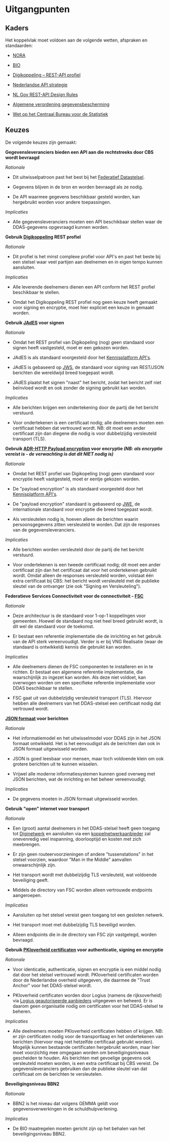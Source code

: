 # Uitgangpunten

## Kaders

Het koppelvlak moet voldoen aan de volgende wetten, afspraken en standaarden: 

- [NORA](https://www.noraonline.nl/wiki/NORA_online) 

- [BIO](https://www.bio-overheid.nl/)

- [Digikoppeling – REST-API profiel](https://logius-standaarden.github.io/Digikoppeling-Koppelvlakstandaard-REST-API/) 

- [Nederlandse API strategie](https://docs.geostandaarden.nl/api/API-Strategie/) 

- [NL Gov REST-API Design Rules](https://logius-standaarden.github.io/API-Design-Rules/) 

- [Algemene verordening gegevensbescherming](https://eur-lex.europa.eu/legal-content/NL/TXT/?uri=celex%3A32016R0679) 

- [Wet op het Centraal Bureau voor de Statistiek](https://wetten.overheid.nl/BWBR0015926/2022-03-02) 

## Keuzes

De volgende keuzes zijn gemaakt: 

**Gegevensleveranciers bieden een API aan die rechtstreeks door CBS wordt bevraagd**

  *Rationale*

  - Dit uitwisselpatroon past het best bij het [Federatief Datastelsel](https://realisatieibds.nl/page/view/564cc96c-115e-4e81-b5e6-01c99b1814ec/de-ontwikkeling-van-het-federatief-datastelsel).

  - Gegevens blijven in de bron en worden bevraagd als ze nodig.

  - De API waarmee gegevens beschikbaar gesteld worden, kan hergebruikt worden voor andere toepassingen.

  *Implicaties*

  - Alle gegevensleveranciers moeten een API beschikbaar stellen waar de DDAS-gegevens opgevraagd kunnen worden.


**Gebruik [Digikoppeling](https://www.logius.nl/domeinen/gegevensuitwisseling/digikoppeling) REST profiel**

  *Rationale*

  - Dit profiel is het minst complexe profiel voor API's en past het beste bij een stelsel waar veel partijen aan deelnemen en in eigen tempo kunnen aansluiten.

  *Implicaties*

  - Alle leverende deelnemers dienen een API conform het REST profiel beschikbaar te stellen.

  - Omdat het Digikoppeling REST profiel nog geen keuze heeft gemaakt voor signing en encryptie, moet hier expliciet een keuze in gemaakt worden.



**Gebruik [JAdES](https://geonovum.github.io/KP-APIs/API-strategie-modules/signing-jades/) voor signen**

  *Rationale*

  - Omdat het REST profiel van Digikopeling (nog) geen standaard voor signen heeft vastgesteld, moet er een gekozen worden.

  - JAdES is als standaard voorgesteld door het [Kennisplatform API's](https://www.geonovum.nl/themas/kennisplatform-apis).

  - JAdES is gebaseerd op [JWS](https://datatracker.ietf.org/doc/html/rfc7515), de standaard voor signing van REST/JSON berichten die wereldwijd breed toegepast wordt.

  - JAdES plaatst het signen "naast" het bericht, zodat het bericht zelf niet beïnvloed wordt en ook zonder de signing gebruikt kan worden.

  *Implicaties*

  - Alle berichten krijgen een ondertekening door de partij die het bericht verstuurd.

  - Voor ondertekenen is een certificaat nodig; alle deelnemers moeten een certificaat hebben dat vertrouwd wordt. NB: dit moet een ander certificaat zijn dan diegene die nodig is voor dubbelzijdig versleuteld transport (TLS).



**Gebruik [ADR-HTTP Payload encryption](https://geonovum.github.io/KP-APIs/API-strategie-modules/encryption/) voor encryptie *(NB: als encryptie vereist is - de verwachting is dat dit NIET nodig is)***

  *Rationale*

  - Omdat het REST profiel van Digikopeling (nog) geen standaard voor encryptie heeft vastgesteld, moet er eentje gekozen worden.

  - De "payload encryption" is als standaard voorgesteld door het [Kennisplatform API's](https://www.geonovum.nl/themas/kennisplatform-apis).

  - De "payload encryption" standaard is gebaseerd op [JWE](https://datatracker.ietf.org/doc/html/rfc7516), de internationale standaard voor encryptie die breed toegepast wordt.

  - Als versleutelen nodig is, hoeven alleen de berichten waarin persoonsgegevens zitten versleuteld te worden. Dat zijn de responses van de gegevensleveranciers.

  *Implicaties*

  - Alle berichten worden versleuteld door de partij die het bericht verstuurd.

  - Voor ondertekenen is een tweede certificaat nodig; dit moet een ander certificaat zijn dan het certificaat dat voor het ondertekenen gebruikt wordt. Omdat alleen de responses versleuteld worden, volstaat één extra certificaat bij CBS: het bericht wordt versleuteld met de publieke sleutel van de ontvanger (zie ook "Signing en Versleuteling").



**Federatieve Services Connectiviteit voor de connectiviteit - [FSC](https://docs.fsc.nlx.io/introduction)**

  *Rationale*

  - Deze architectuur is de standaard voor 1-op-1 koppelingen voor gemeenten. Hoewel de standaard nog niet heel breed gebruikt wordt, is dit wel de standaard voor de toekomst.

  - Er bestaat een referentie implementatie die de inrichting en het gebruik van de API sterk vereenvoudigt. Verder is er bij VNG Realisatie (waar de standaard is ontwikkeld) kennis die gebruikt kan worden.

  *Implicaties*

  - Alle deelnemers dienen de FSC componenten te installeren en in te richten. Er bestaat een algemene referentie implementatie, die waarschijnlijk zo ingezet kan worden. Als deze niet voldoet, kan overwogen worden om een specifieke referentie implementatie voor DDAS beschikbaar te stellen.

  - FSC gaat uit van dubbelzijdig versleuteld transport (TLS). Hiervoor hebben alle deelnemers van het DDAS-stelsel een certificaat nodig dat vertrouwd wordt.



**[JSON formaat](https://json-schema.org/draft/2020-12/json-schema-validation) voor berichten**

  *Rationale*

  - Het informatiemodel en het uitwisselmodel voor DDAS zijn in het JSON formaat ontwikkeld. Het is het eenvoudigst als de berichten dan ook in JSON formaat uitgewisseld worden.

  - JSON is goed leesbaar voor mensen, maar toch voldoende klein om ook grotere berichten uit te kunnen wisselen.

  - Vrijwel alle moderne informatiesystemen kunnen goed overweg met JSON berichten, wat de inrichting en het beheer vereenvoudigt.

  *Implicaties*

  - De gegevens moeten in JSON formaat uitgewisseld worden.



**Gebruik "open" internet voor transport**

  *Rationale*

  - Een (groot) aantal deelnemers in het DDAS-stelsel heeft geen toegang tot [Diginetwerk](https://www.logius.nl/domeinen/infrastructuur/diginetwerk) en aansluiten via een [koppelnetwerkaanbieder](https://www.logius.nl/domeinen/infrastructuur/diginetwerk/aansluiten) zal onevenredig veel inspanning, doorlooptijd en kosten met zich meebrengen.

  - Er zijn geen routeervoorzieningen of andere "tussenstations" in het stelsel voorzien, waardoor "Man in the Middle" aanvallen onwaarschijnlijk zijn.

  - Het transport wordt met dubbelzijdig TLS versleuteld, wat voldoende beveiliging geeft.

  - Middels de directory van FSC worden alleen vertrouwde endpoints aangeroepen.

  *Implicaties*

  - Aansluiten op het stelsel vereist geen toegang tot een gesloten netwerk.

  - Het transport moet met dubbelzijdig TLS beveiligd worden.

  - Alleen endpoints die in de directory van FSC zijn vastgelegd, worden bevraagd.



**Gebruik [PKIoverheid certificaten](https://www.logius.nl/domeinen/toegang/pkioverheid) voor authenticatie, signing en encryptie**

  *Rationale*

  - Voor identicatie, authenticatie, signen en encryptie is een middel nodig dat door het stelsel vertrouwd wordt. PKIoverheid certificaten worden door de Nederlandse overheid uitgegeven, die daarmee de "Trust Anchor" voor het DDAS-stelsel wordt.

  - PKIoverheid certificaten worden door Logius (namens de rijksoverheid) via [Logius geautoriseerde aanbieders](https://www.logius.nl/domeinen/toegang/pkioverheid/pkioverheidcertificaat-aanvragen) uitgegeven en beheerd. Er is daarom geen organisatie nodig om certificaten voor het DDAS-stelsel te beheren.

  *Implicaties*

  - Alle deelnemers moeten PKIoverheid certificaten hebben of krijgen.
  NB: er zijn certificaten nodig voor de transportlaag en het ondertekenen van berichten (hiervoor mag niet hetzelfde certificaat gebruikt worden). Mogelijk kunnen bestaande certificaten hergebruikt worden, maar hier moet voorzichtig mee omgegaan worden om beveiligingsniveaus gescheiden te houden.
  Als berichten met gevoelige gegevens ook versleuteld moeten worden, is een extra certificaat bij CBS vereist. De gegevensleveranciers gebruiken dan de publieke sleutel van dat certificaat om de berichten te versleutelen.



**Beveiligingsniveau BBN2**

  *Rationale*

  - BBN2 is het niveau dat volgens GEMMA geldt voor gegevensverwerkingen in de schuldhulpverlening.

  *Implicaties*

  - De BIO maatregelen moeten gericht zijn op het behalen van het beveiligingsniveau BBN2.

